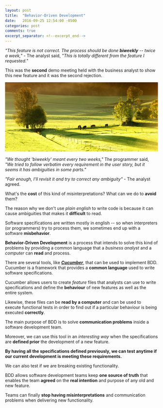 ```yaml
---
layout: post
title:  "Behavior-Driven Development"
date:   2016-09-25 12:54:00 -0500
categories: post
comments: true
excerpt_separator: <!--excerpt_end-->
---
```


_"This feature is not correct. The process should be done **biweekly** -- twice
a week,"_ - The analyst said, _"This is totally different from the
feature I requested."_

This was the **second** demo meeting held with the business analyst to show
this new feature and it was the second rejection.

<!--excerpt_end-->
![Required](/assets/images/landscape_horses.jpg)

_"We thought 'biweekly' meant every two weeks,"_ The programmer said,
_"We tried to follow verbatim every requirement in the user story, but
it seems it has ambiguities in some parts."_

_"Fair enough, I'll revisit it and try to correct any ambiguity"_ - The
analyst agreed.

What's the **cost** of this kind of misinterpretations? What can we do to
**avoid** them?

The reason why we don't use _plain english_ to write code is because it
can cause ambiguities that makes it **difficult** to read.

Software specifications are written mostly in english -- so when 
interpreters (or programmers) try to process them, we sometimes 
end up with a software **misbehavior**.

**Behavior-Driven Development** is a process that intends to solve this
kind of problems by providing a common language that a _business analyst_
and a _computer_ can **read** and process.

There are several tools, like _**[Cucumber](https://cucumber.io/)**_, that can be used to
implement BDD.
Cucumber is a framework that provides a **common language** used to write
software specifications.

Cucumber allows users to create _feature_ files that analysts can use to
write specifications and define the **behaviour** of new features as well
as the entire system.

Likewise, these files can be **read by a computer** and can be used to
execute functional tests in order to find out if a particular behaviour
is being executed **correctly**.

The main purpose of BDD is to solve **communication problems** inside a software
development team.

Moreover, we can use this tool in an _interesting way_
when the specifications are **defined prior** the development of a new feature.

**By having all the specifications defined previously, we can test anytime
if our current development is meeting these requirements.**

We can also test if we are breaking existing functionality.

BDD allows software development teams keep **one source of truth** that
enables the team **agreed** on the **real intention** and purpose of any old
and new feature.

Teams can finally **stop having misinterpretations** and communication
problems when delivering new functionality.